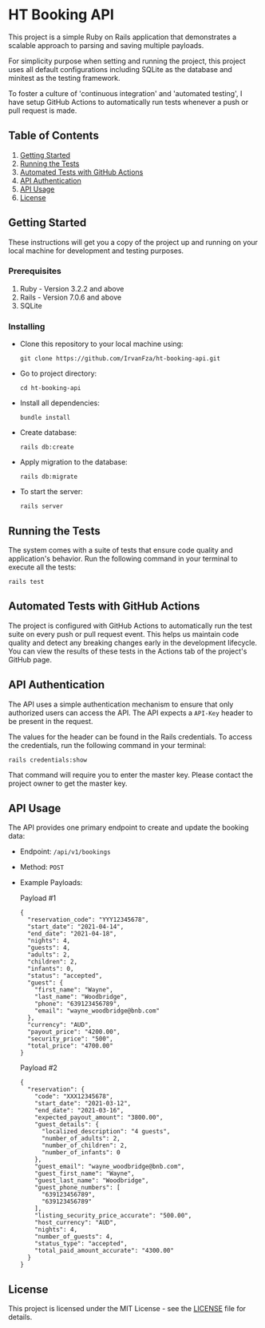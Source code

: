 # HT Booking API
This project is a simple Ruby on Rails application that demonstrates a scalable approach to parsing and saving multiple payloads.

For simplicity purpose when setting and running the project, this project uses all default configurations including SQLite as the database and minitest as the testing framework.

To foster a culture of 'continuous integration' and 'automated testing', I have setup GitHub Actions to automatically run tests whenever a push or pull request is made.

## Table of Contents
1. [Getting Started](#getting-started)
2. [Running the Tests](#running-the-tests)
3. [Automated Tests with GitHub Actions](#automated-tests-with-github-actions)
4. [API Authentication](#api-authentication)
5. [API Usage](#api-usage)
6. [License](#license)

## Getting Started
These instructions will get you a copy of the project up and running on your local machine for development and testing purposes.

### Prerequisites

1. Ruby - Version 3.2.2 and above
2. Rails - Version 7.0.6 and above
3. SQLite

### Installing
* Clone this repository to your local machine using:
  ```
  git clone https://github.com/IrvanFza/ht-booking-api.git
  ```
* Go to project directory:
  ```
  cd ht-booking-api
  ```
* Install all dependencies:
  ```
  bundle install
  ```
* Create database:
  ```
  rails db:create
  ```
* Apply migration to the database:
  ```
  rails db:migrate
  ```
* To start the server:
  ```
  rails server
  ```

## Running the Tests
The system comes with a suite of tests that ensure code quality and application's behavior. Run the following command in your terminal to execute all the tests:
```
rails test
```

## Automated Tests with GitHub Actions
The project is configured with GitHub Actions to automatically run the test suite on every push or pull request event.
This helps us maintain code quality and detect any breaking changes early in the development lifecycle.
You can view the results of these tests in the Actions tab of the project's GitHub page.

## API Authentication
The API uses a simple authentication mechanism to ensure that only authorized users can access the API. The API expects a `API-Key` header to be present in the request.

The values for the header can be found in the Rails credentials. To access the credentials, run the following command in your terminal:
```
rails credentials:show
```

That command will require you to enter the master key. Please contact the project owner to get the master key.

## API Usage
The API provides one primary endpoint to create and update the booking data:
* Endpoint: `/api/v1/bookings`
* Method: `POST`
* Example Payloads:

  Payload #1
  ```
  {
    "reservation_code": "YYY12345678",
    "start_date": "2021-04-14",
    "end_date": "2021-04-18",
    "nights": 4,
    "guests": 4,
    "adults": 2,
    "children": 2,
    "infants": 0,
    "status": "accepted",
    "guest": {
      "first_name": "Wayne",
      "last_name": "Woodbridge",
      "phone": "639123456789",
      "email": "wayne_woodbridge@bnb.com"
    },
    "currency": "AUD",
    "payout_price": "4200.00",
    "security_price": "500",
    "total_price": "4700.00"
  }
  ```

  Payload #2
  ```
  {
    "reservation": {
      "code": "XXX12345678",
      "start_date": "2021-03-12",
      "end_date": "2021-03-16",
      "expected_payout_amount": "3800.00",
      "guest_details": {
        "localized_description": "4 guests",
        "number_of_adults": 2,
        "number_of_children": 2,
        "number_of_infants": 0
      },
      "guest_email": "wayne_woodbridge@bnb.com",
      "guest_first_name": "Wayne",
      "guest_last_name": "Woodbridge",
      "guest_phone_numbers": [
        "639123456789",
        "639123456789"
      ],
      "listing_security_price_accurate": "500.00",
      "host_currency": "AUD",
      "nights": 4,
      "number_of_guests": 4,
      "status_type": "accepted",
      "total_paid_amount_accurate": "4300.00"
    }
  }
  ```

## License
This project is licensed under the MIT License - see the [LICENSE](LICENSE) file for details.